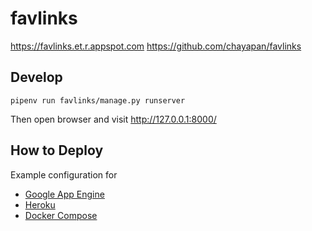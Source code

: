 # favlinks

https://favlinks.et.r.appspot.com
https://github.com/chayapan/favlinks

## Develop

```
pipenv run favlinks/manage.py runserver
```

Then open browser and visit http://127.0.0.1:8000/

## How to Deploy

Example configuration for 
* [Google App Engine](docs/APP_ENGINE.md)
* [Heroku](docs/HEROKU.md)
* [Docker Compose](docs/DOCKER_COMPOSE.md)
